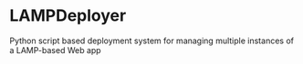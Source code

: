LAMPDeployer
============

Python script based deployment system for managing multiple instances of a LAMP-based Web app

